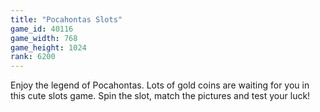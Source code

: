 ```yaml
---
title: "Pocahontas Slots"
game_id: 40116
game_width: 768
game_height: 1024
rank: 6200
---
```

Enjoy the legend of Pocahontas. Lots of gold coins are waiting for you in this cute slots game. Spin the slot, match the pictures and test your luck!